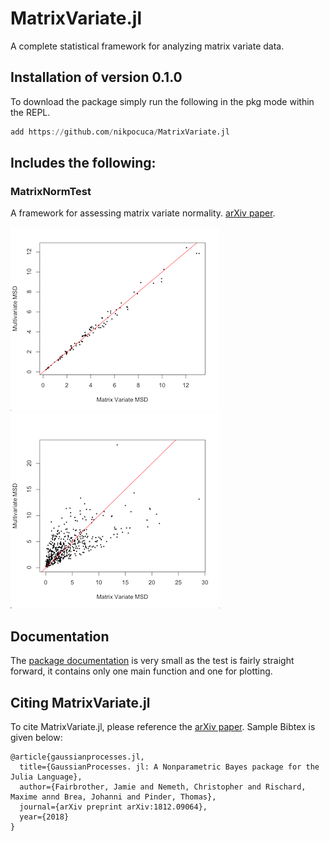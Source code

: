 # MatrixVariate.jl 

A complete statistical framework for analyzing matrix variate data.

## Installation of version 0.1.0 
To download the package simply run the following in the pkg mode within the REPL. 
```julia
add https://github.com/nikpocuca/MatrixVariate.jl
```

## Includes the following: 

### MatrixNormTest 
A framework for assessing matrix variate normality. [arXiv paper](https://arxiv.org/abs/1812.09064). 

![](/docs/src/src/norm.png)
![](/docs/src/src/nnorm.png)

## Documentation 
The [package documentation](https://nikpocuca.github.io/MatrixVariate.jl/) is very small as the test is fairly straight forward, it contains only one main function and one for plotting. 

## Citing  MatrixVariate.jl

To cite MatrixVariate.jl, please reference the [arXiv paper](https://arxiv.org/abs/1812.09064). Sample Bibtex is given below:

```
@article{gaussianprocesses.jl,
  title={GaussianProcesses. jl: A Nonparametric Bayes package for the Julia Language},
  author={Fairbrother, Jamie and Nemeth, Christopher and Rischard, Maxime annd Brea, Johanni and Pinder, Thomas},
  journal={arXiv preprint arXiv:1812.09064},
  year={2018}
}
```
